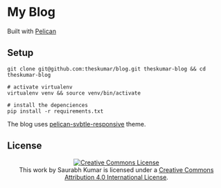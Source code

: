 # My Blog 

Built with [Pelican][1]

## Setup

```shell
git clone git@github.com:theskumar/blog.git theskumar-blog && cd theskumar-blog

# activate virtualenv
virtualenv venv && source venv/bin/activate

# install the depenciences
pip install -r requirements.txt

```

The blog uses [pelican-svbtle-responsive][2] theme.


## License

<section class="license" align=center>
<a rel="license" href="http://creativecommons.org/licenses/by/4.0/deed.en_US"><img alt="Creative Commons License" style="border-width:0" src="http://i.creativecommons.org/l/by/4.0/88x31.png" /></a>
<br />
This <span xmlns:dct="http://purl.org/dc/terms/" href="http://purl.org/dc/dcmitype/Text" rel="dct:type">work</span> by <span xmlns:cc="http://creativecommons.org/ns#" property="cc:attributionName">Saurabh Kumar</span> is licensed under a <a rel="license" href="http://creativecommons.org/licenses/by/4.0/deed.en_US">Creative Commons Attribution 4.0 International License</a>.
</section>


  [1]: http://docs.getpelican.com/
  [2]: https://github.com/theskumar/pelican-svbtle-responsive
